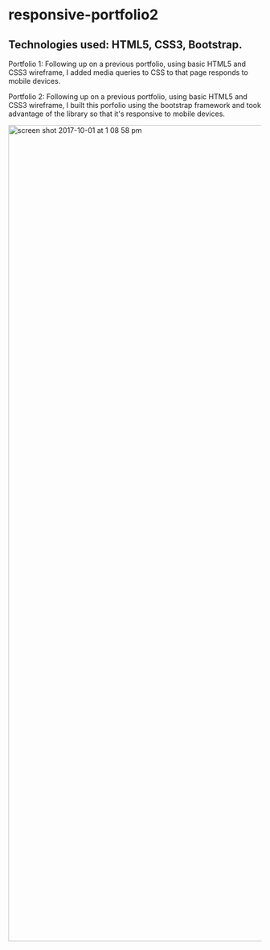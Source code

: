 # responsive-portfolio2

## Technologies used: HTML5, CSS3, Bootstrap.  


Portfolio 1:  Following up on a previous portfolio, using basic HTML5 and CSS3 wireframe,  I added media queries to CSS to that page responds to mobile devices. 

Portfolio 2: Following up on a previous portfolio, using basic HTML5 and CSS3 wireframe, I built this porfolio using the bootstrap framework and took advantage of the library so that it's responsive to mobile devices.  

<img width="1621" alt="screen shot 2017-10-01 at 1 08 58 pm" src="https://user-images.githubusercontent.com/25913749/31058518-d5b82176-a6a9-11e7-95cb-fff1dba18b16.png">


